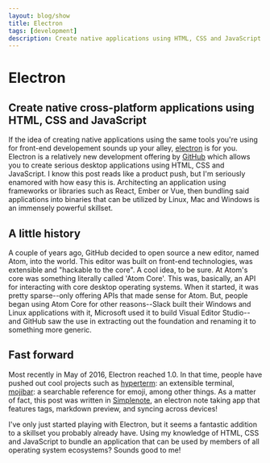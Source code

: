```yaml
---
layout: blog/show
title: Electron
tags: [development]
description: Create native applications using HTML, CSS and JavaScript
---
```


# Electron

## Create native cross-platform applications using HTML, CSS and JavaScript

If the idea of creating native applications using the same tools you're using for front-end developement sounds up your alley, [electron][electron] is for you. Electron is a relatively new development offering by [GitHub][github] which allows you to create serious desktop applications using HTML, CSS and JavaScript. I know this post reads like a product push, but I'm seriously enamored with how easy this is. Architecting an application using frameworks or libraries such as React, Ember or Vue, then bundling said applications into binaries that can be utilized by Linux, Mac and Windows is an immensely powerful skillset.

[electron]: https://electron.atom.io
[github]: https://github.com

## A little history

A couple of years ago, GitHub decided to open source a new editor, named Atom, into the world. This editor was built on front-end technologies, was extensible and "hackable to the core". A cool idea, to be sure. At Atom's core was something literally called 'Atom Core'. This was, basically, an API for interacting with core desktop operating systems. When it started, it was pretty sparse--only offering APIs that made sense for Atom. But, people began using Atom Core for other reasons--Slack built their Windows and Linux applications with it, Microsoft used it to build Visual Editor Studio--and GitHub saw the use in extracting out the foundation and renaming it to something more generic.

## Fast forward

Most recently in May of 2016, Electron reached 1.0. In that time, people have pushed out cool projects such as [hyperterm][hyperterm]: an extensible terminal, [mojibar][mojibar]: a searchable reference for emoji, among other things. As a matter of fact, this post was written in [Simplenote][simplenote], an electron note taking app that features tags, markdown preview, and syncing across devices!

[hyperterm]: http://hyperterm.org
[mojibar]: https://github.com/muan/mojibar
[simplenote]:https://simplenote.com

I've only just started playing with Electron, but it seems a fantastic addition to a skillset you probably already have. Using my knowledge of HTML, CSS and JavaScript to bundle an application that can be used by members of all operating system ecosystems? Sounds good to me!
